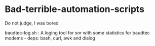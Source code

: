 # Bad-terrible-automation-scripts
Do not judge, I was bored

baudtec-log.sh : A loging tool for snr with some statistics for baudtec modems - deps: bash, curl, awk and dialog
